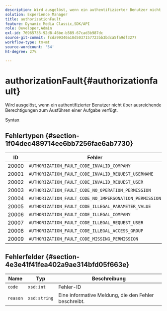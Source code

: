 ```yaml
---
description: Wird ausgelöst, wenn ein authentifizierter Benutzer nicht über ausreichende Berechtigungen zum Ausführen einer Aufgabe verfügt.
solution: Experience Manager
title: authorizationFault
feature: Dynamic Media Classic,SDK/API
role: Developer,Admin
exl-id: 76965735-92d8-46be-b589-67cad3b987dc
source-git-commit: fcda99340a18d5037157723bb3bdca5fa9df3277
workflow-type: tm+mt
source-wordcount: '54'
ht-degree: 27%

---
```


# authorizationFault{#authorizationfault}

Wird ausgelöst, wenn ein authentifizierter Benutzer nicht über ausreichende Berechtigungen zum Ausführen einer Aufgabe verfügt.

Syntax

## Fehlertypen {#section-1f04dec489714ee6bb7256fae6ab7730}

| ID | Fehler |
|---|---|
| 20000 | `AUTHORIZATION_FAULT_CODE_INVALID_COMPANY` |
| 20001 | `AUTHORIZATION_FAULT_CODE_INVALID_REQUEST_USERNAME` |
| 20002 | `AUTHORIZATION_FAULT_CODE_INVALID_REQUEST_USER` |
| 20003 | `AUTHORIZATION_FAULT_CODE_NO_OPERATION_PERMISSION` |
| 20004 | `AUTHORIZATION_FAULT_CODE_NO_IMPERSONATION_PERMISSION` |
| 20005 | `AUTHORIZATION_FAULT_CODE_ILLEGAL_PARAMETER_VALUE` |
| 20006 | `AUTHORIZATION_FAULT_CODE_ILLEGAL_COMPANY` |
| 20007 | `AUTHORIZATION_FAULT_CODE_ILLEGAL_REQUEST_USER` |
| 20008 | `AUTHORIZATION_FAULT_CODE_ILLEGAL_ACCESS_GROUP` |
| 20009 | `AUTHORIZATION_FAULT_CODE_MISSING_PERMISSION` |

## Fehlerfelder {#section-4e3e41f41fea402a9ae314bfd05f663e}

| Name | Typ | Beschreibung |
|---|---|---|
| `code` | `xsd:int` | Fehler-ID |
| `reason` | `xsd:string` | Eine informative Meldung, die den Fehler beschreibt. |
